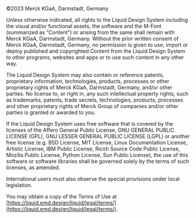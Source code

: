 ©2023 Merck KGaA, Darmstadt, Germany

Unless otherwise indicated, all rights to the Liquid Design System including the visual and/or functional assets, the software and the M-Font (summarized as “Content”) or arising from the same shall remain with Merck KGaA, Darmstadt, Germany. Without the prior written consent of Merck KGaA, Darmstadt, Germany, no permission is given to use, import or deploy published and copyrighted Content from the Liquid Design System to other programs, websites and apps or to use such content in any other way.

The Liquid Design System may also contain or reference patents, proprietary information, technologies, products, processes or other proprietary rights of Merck KGaA, Darmstadt, Germany, and/or other parties. No license to, or right in, any such intellectual property rights, such as trademarks, patents, trade secrets, technologies, products, processes and other proprietary rights of Merck Group of companies and/or other parties is granted or awarded to you.

If the Liquid Design System uses free software that is covered by the licenses of the Affero General Public License, GNU GENERAL PUBLIC LICENSE (GPL), GNU LESSER GENERAL PUBLIC LICENSE (LGPL) or another free license (e.g. BSD License, MIT License, Linux Documentation License, Artistic License, IBM Public License, Ricoh Source Code Public License, Mozilla Public License, Python License, Sun Public License), the use of this software or software libraries shall be governed solely by the terms of such licenses, as amended.

International users must also observe the special provisions under local legislation.

You may obtain a copy of the Terms of Use at [https://liquid.emd.design/liquid/legal/terms/](https://liquid.emd.design/liquid/legal/terms/).